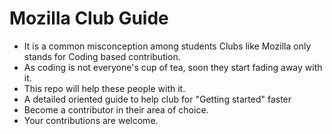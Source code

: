# Mozilla Club Guide

- It is a common misconception among students Clubs like Mozilla only stands for Coding based contribution.
- As coding is not everyone's cup of tea, soon they start fading away with it.
- This repo will help these people with it.
- A detailed oriented guide to help club for "Getting started" faster
- Become a contributor in their area of choice.
- Your contributions are welcome.
